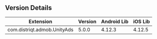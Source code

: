 ## Version Details

| Extension | Version | Android Lib | iOS Lib |
| --- | --- | --- | --- |
| com.distriqt.admob.UnityAds | 5.0.0 | 4.12.3 | 4.12.5 |
